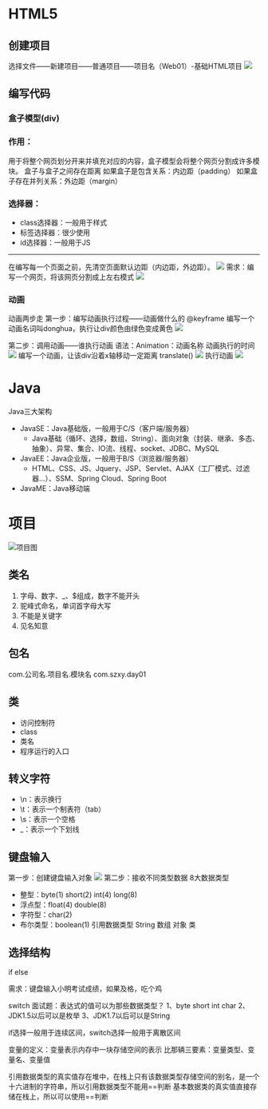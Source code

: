 # HTML5
## 创建项目
选择文件——新建项目——普通项目——项目名（Web01）-基础HTML项目
![](../image/390.png)
## 编写代码
### 盒子模型(div)
### 作用：
用于将整个网页划分开来并填充对应的内容，盒子模型会将整个网页分割成许多模块。
盒子与盒子之间存在距离
如果盒子是包含关系：内边距（padding）
如果盒子存在并列关系：外边距（margin）
### 选择器：
- class选择器：一般用于样式
- 标签选择器：很少使用
- id选择器：一般用于JS
---
在编写每一个页面之前，先清空页面默认边距（内边距，外边距）。
![](../image/392.png)
需求：编写一个网页，将该网页分割成上左右模式
![](../image/391.png)
### 动画
动画两步走
第一步：编写动画执行过程——动画做什么的 @keyframe
编写一个动画名词叫donghua，执行让div颜色由绿色变成黄色
![](../image/393.png)

第二步：调用动画——谁执行动画 
语法：Animation：动画名称 动画执行的时间
![](../image/394.png)
编写一个动画，让该div沿着x轴移动一定距离
translate()
![](../image/395.png)
执行动画
![](../image/394.png)

# Java
Java三大架构
- JavaSE：Java基础版，一般用于C/S（客户端/服务器）
  - Java基础（循环、选择，数组、String）、面向对象（封装、继承、多态、抽象）、异常、集合、IO流、线程、socket、JDBC、MySQL
- JavaEE：Java企业版，一般用于B/S（浏览器/服务器）
  - HTML、CSS、JS、Jquery、JSP、Servlet、AJAX（工厂模式、过滤器…）、SSM、Spring Cloud、Spring Boot
- JavaME：Java移动端
# 项目
![项目图](../image/396.png)

## 类名
1. 字母、数字、_、$组成，数字不能开头
2. 驼峰式命名，单词首字母大写
3. 不能是关键字
4. 见名知意
## 包名
com.公司名.项目名.模块名
com.szxy.day01

## 类
- 访问控制符
- class
- 类名
- 程序运行的入口

## 转义字符
- \n：表示换行
- \t：表示一个制表符（tab）
- \s：表示一个空格
- \_：表示一个下划线
## 键盘输入
第一步：创建键盘输入对象
![](../image/397.png)
第二步：接收不同类型数据
8大数据类型
- 整型：byte(1) short(2) int(4) long(8)
- 浮点型：float(4) double(8)
- 字符型：char(2)
- 布尔类型：boolean(1)
引用数据类型
String 数组 对象 类
## 选择结构
if else

需求：键盘输入小明考试成绩，如果及格，吃个鸡

switch
面试题：表达式的值可以为那些数据类型？
1、byte short int char
2、JDK1.5以后可以是枚举
3、JDK1.7以后可以是String

if选择一般用于连续区间，switch选择一般用于离散区间

变量的定义：变量表示内存中一块存储空间的表示
比那辆三要素：变量类型、变量名、变量值

引用数据类型的真实值存在堆中，在栈上只有该数据类型存储空间的别名，是一个十六进制的字符串，所以引用数据类型不能用==判断
基本数据类的真实值直接存储在栈上，所以可以使用==判断